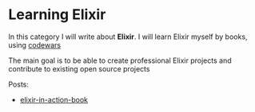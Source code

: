 # Learning Elixir

In this category I will write about **Elixir**. 
I will learn Elixir myself by books, using [codewars](https://www.codewars.com/users/DanteOnline)

The main goal is to be able to create professional Elixir projects and contribute to existing open source projects

Posts:

- [elixir-in-action-book](elixir-in-action-book)

